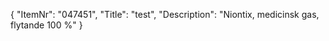 {
  "ItemNr": "047451",
  "Title": "test",
  "Description": "Niontix, medicinsk gas, flytande 100 %"
}